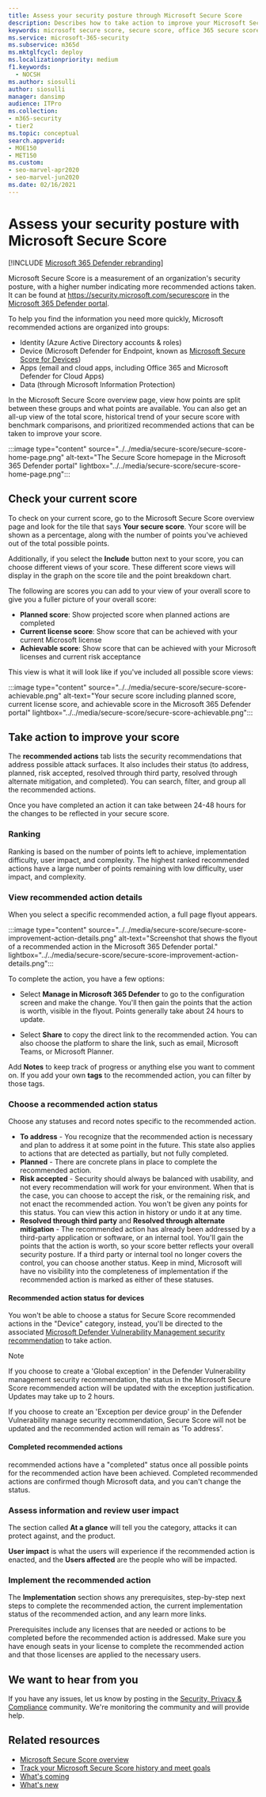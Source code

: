 ```yaml
---
title: Assess your security posture through Microsoft Secure Score
description: Describes how to take action to improve your Microsoft Secure Score in the Microsoft 365 Defender portal.
keywords: microsoft secure score, secure score, office 365 secure score, microsoft security score, Microsoft 365 Defender portal, recommended actions
ms.service: microsoft-365-security
ms.subservice: m365d
ms.mktglfcycl: deploy
ms.localizationpriority: medium
f1.keywords:
  - NOCSH
ms.author: siosulli
author: siosulli
manager: dansimp
audience: ITPro
ms.collection:
- m365-security
- tier2
ms.topic: conceptual
search.appverid:
- MOE150
- MET150
ms.custom:
- seo-marvel-apr2020
- seo-marvel-jun2020
ms.date: 02/16/2021
---
```


# Assess your security posture with Microsoft Secure Score

[!INCLUDE [Microsoft 365 Defender rebranding](../includes/microsoft-defender.md)]

Microsoft Secure Score is a measurement of an organization's security posture, with a higher number indicating more recommended actions taken. It can be found at https://security.microsoft.com/securescore in the [Microsoft 365 Defender portal](microsoft-365-defender.md).

To help you find the information you need more quickly, Microsoft recommended actions are organized into groups:

- Identity (Azure Active Directory accounts & roles)
- Device (Microsoft Defender for Endpoint, known as [Microsoft Secure Score for Devices](/windows/security/threat-protection/microsoft-defender-atp/tvm-microsoft-secure-score-devices))
- Apps (email and cloud apps, including Office 365 and Microsoft Defender for Cloud Apps)
- Data (through Microsoft Information Protection)

In the Microsoft Secure Score overview page, view how points are split between these groups and what points are available. You can also get an all-up view of the total score, historical trend of your secure score with benchmark comparisons, and prioritized recommended actions that can be taken to improve your score.

:::image type="content" source="../../media/secure-score/secure-score-home-page.png" alt-text="The Secure Score homepage in the Microsoft 365 Defender portal" lightbox="../../media/secure-score/secure-score-home-page.png":::

## Check your current score

To check on your current score, go to the Microsoft Secure Score overview page and look for the tile that says **Your secure score**. Your score will be shown as a percentage, along with the number of points you've achieved out of the total possible points.

Additionally, if you select the **Include** button next to your score, you can choose different views of your score. These different score views will display in the graph on the score tile and the point breakdown chart.

The following are scores you can add to your view of your overall score to give you a fuller picture of your overall score:

- **Planned score**: Show projected score when planned actions are completed
- **Current license score**: Show score that can be achieved with your current Microsoft license
- **Achievable score**: Show score that can be achieved with your Microsoft licenses and current risk acceptance

This view is what it will look like if you've included all possible score views:

:::image type="content" source="../../media/secure-score/secure-score-achievable.png" alt-text="Your secure score including planned score, current license score, and achievable score in the Microsoft 365 Defender portal" lightbox="../../media/secure-score/secure-score-achievable.png":::

## Take action to improve your score

The **recommended actions** tab lists the security recommendations that address possible attack surfaces. It also includes their status (to address, planned, risk accepted, resolved through third party, resolved through alternate mitigation, and completed). You can search, filter, and group all the recommended actions.

Once you have completed an action it can take between 24-48 hours for the changes to be reflected in your secure score.

### Ranking

Ranking is based on the number of points left to achieve, implementation difficulty, user impact, and complexity. The highest ranked recommended actions have a large number of points remaining with low difficulty, user impact, and complexity.

### View recommended action details

When you select a specific recommended action, a full page flyout appears.

:::image type="content" source="../../media/secure-score/secure-score-improvement-action-details.png" alt-text="Screenshot that shows the flyout of a recommended action in the Microsoft 365 Defender portal." lightbox="../../media/secure-score/secure-score-improvement-action-details.png":::

To complete the action, you have a few options:

- Select **Manage in Microsoft 365 Defender** to go to the configuration screen and make the change. You'll then gain the points that the action is worth, visible in the flyout. Points generally take about 24 hours to update.

- Select **Share** to copy the direct link to the recommended action. You can also choose the platform to share the link, such as email, Microsoft Teams, or Microsoft Planner.

Add **Notes** to keep track of progress or anything else you want to comment on. If you add your own **tags** to the recommended action, you can filter by those tags.

### Choose a recommended action status

Choose any statuses and record notes specific to the recommended action.

- **To address** - You recognize that the recommended action is necessary and plan to address it at some point in the future. This state also applies to actions that are detected as partially, but not fully completed.
- **Planned** - There are concrete plans in place to complete the recommended action.
- **Risk accepted** - Security should always be balanced with usability, and not every recommendation will work for your environment. When that is the case, you can choose to accept the risk, or the remaining risk, and not enact the recommended action. You won't be given any points for this status. You can view this action in history or undo it at any time.
- **Resolved through third party** and **Resolved through alternate mitigation** - The recommended action has already been addressed by a third-party application or software, or an internal tool. You'll gain the points that the action is worth, so your score better reflects your overall security posture. If a third party or internal tool no longer covers the control, you can choose another status. Keep in mind, Microsoft will have no visibility into the completeness of implementation if the recommended action is marked as either of these statuses.

#### Recommended action status for devices

You won't be able to choose a status for Secure Score recommended actions in the "Device" category, instead, you'll be directed to the associated [Microsoft Defender Vulnerability Management security recommendation](/windows/security/threat-protection/microsoft-defender-atp/tvm-security-recommendation) to take action.

> [!NOTE]
> If you choose to create a 'Global exception' in the Defender Vulnerability management security recommendation, the status in the Microsoft Secure Score recommended action will be updated with the exception justification. Updates may take up to 2 hours.
>
> If you choose to create an 'Exception per device group' in the Defender Vulnerability manage security recommendation, Secure Score will not be updated and the recommended action will remain as 'To address'.

#### Completed recommended actions

recommended actions have a "completed" status once all possible points for the recommended action have been achieved. Completed recommended actions are confirmed though Microsoft data, and you can't change the status.

### Assess information and review user impact

The section called **At a glance** will tell you the category, attacks it can protect against, and the product.

**User impact** is what the users will experience if the recommended action is enacted, and the **Users affected** are the people who will be impacted.

### Implement the recommended action

The **Implementation** section shows any prerequisites, step-by-step next steps to complete the recommended action, the current implementation status of the recommended action, and any learn more links.

Prerequisites include any licenses that are needed or actions to be completed before the recommended action is addressed. Make sure you have enough seats in your license to complete the recommended action and that those licenses are applied to the necessary users.

## We want to hear from you

If you have any issues, let us know by posting in the [Security, Privacy & Compliance](https://techcommunity.microsoft.com/t5/Security-Privacy-Compliance/bd-p/security_privacy) community. We're monitoring the community and will provide help.

## Related resources

- [Microsoft Secure Score overview](microsoft-secure-score.md)
- [Track your Microsoft Secure Score history and meet goals](microsoft-secure-score-history-metrics-trends.md)
- [What's coming](microsoft-secure-score-whats-coming.md)
- [What's new](microsoft-secure-score-whats-new.md)
